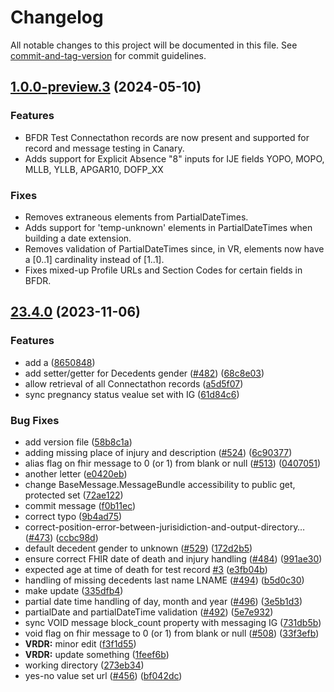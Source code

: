 # Changelog

All notable changes to this project will be documented in this file. See [commit-and-tag-version](https://github.com/absolute-version/commit-and-tag-version) for commit guidelines.

## [1.0.0-preview.3](https://github.com/nightingaleproject/vital-record-dotnet-demo/compare/e3fb04b330e97b909cc034d9f42e11c48d489fd1...23.4.0) (2024-05-10)


### Features
* BFDR Test Connectathon records are now present and supported for record and message testing in Canary.
* Adds support for Explicit Absence "8" inputs for IJE fields YOPO, MOPO, MLLB, YLLB, APGAR10, DOFP_XX

### Fixes
* Removes extraneous elements from PartialDateTimes.
* Adds support for 'temp-unknown' elements in PartialDateTimes when building a date extension.
* Removes validation of PartialDateTimes since, in VR, elements now have a [0..1] cardinality instead of [1..1].
* Fixes mixed-up Profile URLs and Section Codes for certain fields in BFDR.


## [23.4.0](https://github.com/nightingaleproject/vital-record-dotnet-demo/compare/e3fb04b330e97b909cc034d9f42e11c48d489fd1...23.4.0) (2023-11-06)


### Features

* add a ([8650848](https://github.com/nightingaleproject/vital-record-dotnet-demo/commit/8650848bb9e5e03f93b94f47dc0a9618e125c4da))
* add setter/getter for Decedents gender ([#482](https://github.com/nightingaleproject/vital-record-dotnet-demo/issues/482)) ([68c8e03](https://github.com/nightingaleproject/vital-record-dotnet-demo/commit/68c8e033d690de05be162091bc6d2af0c22abcee))
* allow retrieval of all Connectathon records ([a5d5f07](https://github.com/nightingaleproject/vital-record-dotnet-demo/commit/a5d5f07a601cf33fe31872e16a2d250e5e727a76))
* sync pregnancy status vealue set with IG ([61d84c6](https://github.com/nightingaleproject/vital-record-dotnet-demo/commit/61d84c6361b1760d847bcf97d263e5fdba6c0771))


### Bug Fixes

* add version file ([58b8c1a](https://github.com/nightingaleproject/vital-record-dotnet-demo/commit/58b8c1ab7ea4fd1260ccf1d608a336d7c43a1ee3))
* adding missing place of injury and description ([#524](https://github.com/nightingaleproject/vital-record-dotnet-demo/issues/524)) ([6c90377](https://github.com/nightingaleproject/vital-record-dotnet-demo/commit/6c90377cc7a942211dda20079e53321c51e29c97))
* alias flag on fhir message to 0 (or 1) from blank or null ([#513](https://github.com/nightingaleproject/vital-record-dotnet-demo/issues/513)) ([0407051](https://github.com/nightingaleproject/vital-record-dotnet-demo/commit/040705121b126b945c1e5659928e9c4174a135b5))
* another letter ([e0420eb](https://github.com/nightingaleproject/vital-record-dotnet-demo/commit/e0420eb81f7e61f9bd247696e10fb9b49496993a))
* change BaseMessage.MessageBundle accessibility to public get, protected set ([72ae122](https://github.com/nightingaleproject/vital-record-dotnet-demo/commit/72ae122430a6465699fd59006475b2306ddf978c))
* commit message ([f0b11ec](https://github.com/nightingaleproject/vital-record-dotnet-demo/commit/f0b11ece197f70bff5c20e04141110b4d4e55fed))
* correct typo ([9b4ad75](https://github.com/nightingaleproject/vital-record-dotnet-demo/commit/9b4ad75c469719c60f330732991b9320274e964e))
* correct-position-error-between-jurisidiction-and-output-directory… ([#473](https://github.com/nightingaleproject/vital-record-dotnet-demo/issues/473)) ([ccbc98d](https://github.com/nightingaleproject/vital-record-dotnet-demo/commit/ccbc98d118233e1dfe2de61efe962e73810b188e))
* default decedent gender to unknown ([#529](https://github.com/nightingaleproject/vital-record-dotnet-demo/issues/529)) ([172d2b5](https://github.com/nightingaleproject/vital-record-dotnet-demo/commit/172d2b5017c40c7443d8b29c4570bbcb3f934275))
* ensure correct FHIR date of death and injury handling ([#484](https://github.com/nightingaleproject/vital-record-dotnet-demo/issues/484)) ([991ae30](https://github.com/nightingaleproject/vital-record-dotnet-demo/commit/991ae30a9e852b23bbfd85f8b04f8d0f4f5f740e))
* expected age at time of death for test record [#3](https://github.com/nightingaleproject/vital-record-dotnet-demo/issues/3) ([e3fb04b](https://github.com/nightingaleproject/vital-record-dotnet-demo/commit/e3fb04b330e97b909cc034d9f42e11c48d489fd1))
* handling of missing decedents last name LNAME ([#494](https://github.com/nightingaleproject/vital-record-dotnet-demo/issues/494)) ([b5d0c30](https://github.com/nightingaleproject/vital-record-dotnet-demo/commit/b5d0c309e159fc3b76b00e4e2c4d22fb4839eb04))
* make update ([335dfb4](https://github.com/nightingaleproject/vital-record-dotnet-demo/commit/335dfb4e8d11b76da32463cc03fc2a73386302b8))
* partial date time handling of day, month and year ([#496](https://github.com/nightingaleproject/vital-record-dotnet-demo/issues/496)) ([3e5b1d3](https://github.com/nightingaleproject/vital-record-dotnet-demo/commit/3e5b1d3fb8fc9bbafd406e7bf6fd4dc63a9af31a))
* partialDate and partialDateTime validation ([#492](https://github.com/nightingaleproject/vital-record-dotnet-demo/issues/492)) ([5e7e932](https://github.com/nightingaleproject/vital-record-dotnet-demo/commit/5e7e9326cd97d0c5c4beab751ba0ea3030e1c8e9))
* sync VOID message block_count property with messaging IG ([731db5b](https://github.com/nightingaleproject/vital-record-dotnet-demo/commit/731db5b004c8091031e979cda1d23e834e499f2d))
* void flag on fhir message to 0 (or 1) from blank or null ([#508](https://github.com/nightingaleproject/vital-record-dotnet-demo/issues/508)) ([33f3efb](https://github.com/nightingaleproject/vital-record-dotnet-demo/commit/33f3efbbcdb59d76ad90fd8baa34c4b47d421fcd))
* **VRDR:** minor edit ([f3f1d55](https://github.com/nightingaleproject/vital-record-dotnet-demo/commit/f3f1d55199407a0cc4934ed4a553c56bcfd065e3))
* **VRDR:** update something ([1feef6b](https://github.com/nightingaleproject/vital-record-dotnet-demo/commit/1feef6b663d94a3fe6c145f7b3596765256254e1))
* working directory ([273eb34](https://github.com/nightingaleproject/vital-record-dotnet-demo/commit/273eb34ecab2d2686add18356e4b1fa5dcd913ad))
* yes-no value set url ([#456](https://github.com/nightingaleproject/vital-record-dotnet-demo/issues/456)) ([bf042dc](https://github.com/nightingaleproject/vital-record-dotnet-demo/commit/bf042dcedfa3b883582741e8bb71c8b93155a0b9))

